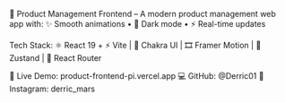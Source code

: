 
🚀 Product Management Frontend – A modern product management web app with:
✨ Smooth animations • 🌙 Dark mode • ⚡ Real-time updates

Tech Stack:
⚛️ React 19 + ⚡ Vite | 🎨 Chakra UI | 🎞️ Framer Motion | 🐻 Zustand | 🔗 React Router

🔗 Live Demo: product-frontend-pi.vercel.app
💻 GitHub: @Derric01
📸 Instagram: derric_mars
